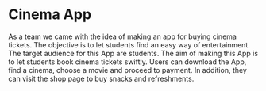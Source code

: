 # Cinema App
As a team we came with the idea of making an app for buying cinema tickets. The objective is to let students find an easy way of entertainment. The target audience for this App are students. The aim of making this App is to let students book cinema tickets swiftly. Users can download the App, find a cinema, choose a movie and proceed to payment. In addition, they can visit the shop page to buy snacks and refreshments.
